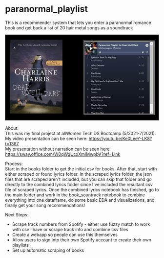 # paranormal_playlist
This is a recommender system that lets you enter a paranormal romance book and get back a list of 20 hair metal songs as a soundtrack

![book cover with playlist for book](https://github.com/StacyScudder/paranormal_playlist/blob/main/Slide2.png)


About:<br>
This was my final project at allWomen Tech DS Bootcamp (5/2021-7/2021).<br>
My video presentation can be seen here: https://youtu.be/Ke0LeeY-LK8?t=1367 <br>
My presentation without narration can be seen here: https://sway.office.com/W0qWgUcxXmIMwpbV?ref=Link

Process:<br>
Start in the books folder to get the initial csv for books.
After that, start with either scraped or found lyrics folder. 
In the scraped lyrics folder, the json files that are scraped aren't included, but you can skip that folder and go directly to the combined lyrics folder since I've included the resultant csv file of scraped lyrics. 
Once the combined lyrics notebook has finished, go to the main folder and work in the book_sountrack notebook to combine everything into one dataframe, do some basic EDA and visualizations, and finally get your song recommendations!

Next Steps:
+ Scrape track numbers from Spotify - either use fuzzy match to work with csv I have or scrape track info and combine csv files
+ Create a webapp so people can use this themselves
+ Allow users to sign into their own Spotify account to create their own playlists
+ Set up automatic scraping of books
